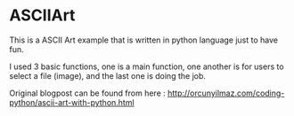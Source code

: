 # ASCIIArt

This is a ASCII Art example that is written in python language just to have fun.

I used 3 basic functions, one is a main function, one another is for users to select a file (image), and the last one is doing the job.

Original blogpost can be found from here : http://orcunyilmaz.com/coding-python/ascii-art-with-python.html
